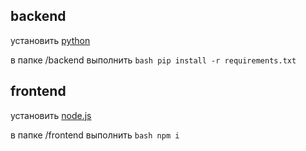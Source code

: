 ## backend

установить [python](https://www.python.org/downloads/)

в папке /backend выполнить ```bash pip install -r requirements.txt```

## frontend

установить [node.js](https://nodejs.org/en)

в папке /frontend выполнить ```bash npm i```